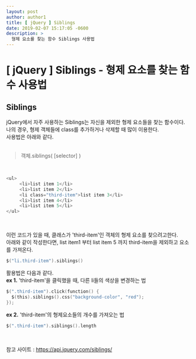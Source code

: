 ```yaml
---
layout: post
author: author1
title: [ jQuery ] Siblings
date: 2019-02-07 15:17:05 -0600
description: >
  형제 요소를 찾는 함수 Siblings 사용법
---
```

# [ jQuery ] Siblings - 형제 요소를 찾는 함수 사용법
## Siblings
jQuery에서 자주 사용하는 Siblings는 자신을 제외한 형제 요소들을 찾는 함수이다.  
나의 경우, 형제 객체들에 class를 추가하거나 삭제할 때 많이 이용한다.  
사용법은 아래와 같다.  
<br>  
> 객체.siblings( [selector] )

<br>  

```c
<ul>   
     <li>list item 1</li>   
     <li>list item 2</li>   
     <li class="third-item">list item 3</li>   
     <li>list item 4</li>   
     <li>list item 5</li>   
</ul>
```
<br>

이런 코드가 있을 때, 클래스가 'third-item'인 객체의 형제 요소를 찾으려고한다.  
아래와 같이 작성한다면, list item1 부터 list item 5 까지 third-item을 제외하고 요소를 가져온다.  
```c
$("li.third-item").siblings()
```

활용법은 다음과 같다.  
**ex 1.** 'third-item'을 클릭했을 때, 다른 li들의 색상을 변경하는 법  

```c
$(".third-item").click(function() {  
  $(this).siblings().css("background-color", "red");  
});
```

**ex 2.** 'third-item'의 형제요소들의 개수를 가져오는 법  
```c
$(".third-item").siblings().length
```

<br>

참고 사이트 : <https://api.jquery.com/siblings/>
